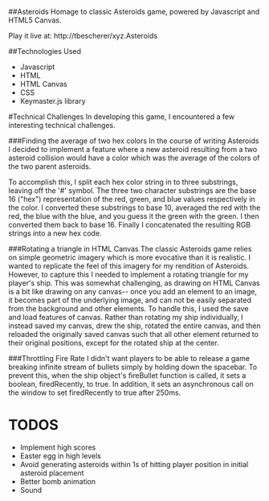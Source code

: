 ##Asteroids
Homage to classic Asteroids game, powered by Javascript and HTML5 Canvas.

Play it live at: http://tbescherer/xyz.Asteroids

##Technologies Used
- Javascript
- HTML
- HTML Canvas
- CSS
- Keymaster.js library

#Technical Challenges
In developing this game, I encountered a few interesting technical challenges.

###Finding the average of two hex colors
In the course of writing Asteroids I decided to implement a feature where a new asteroid resulting from a two asteroid collision would have a color which was the average of the colors of the two parent asteroids.

To accomplish this, I split each hex color string in to three substrings, leaving off the '#' symbol. The three two character substrings are the base 16 ("hex") representation of the red, green, and blue values respectively in the color. I converted these substrings to base 10, averaged the red with the red, the blue with the blue, and you guess it the green with the green. I then converted them back to base 16. Finally I concatenated the resulting RGB strings into a new hex code.

###Rotating a triangle in HTML Canvas
The classic Asteroids game relies on simple geometric imagery which is more evocative than it is realistic. I wanted to replicate the feel of this imagery for my rendition of Asteroids. However, to capture this I needed to implement a rotating triangle for my player's ship. This was somewhat challenging, as drawing on HTML Canvas is a bit like drawing on any canvas-- once you add an element to an image, it becomes part of the underlying image, and can not be easily separated from the background and other elements. To handle this, I used the save and load features of canvas. Rather than rotating my ship individually, I instead saved my canvas, drew the ship, rotated the entire canvas, and then reloaded the originally saved canvas such that all other element returned to their original positions, except for the rotated ship at the center.

###Throttling Fire Rate
I didn't want players to be able to release a game breaking infinite stream of bullets simply by holding down the spacebar. To prevent this, when the ship object's fireBullet function is called, it sets a boolean, firedRecently, to true. In addition, it sets an asynchronous call on the window to set firedRecently to true after 250ms.

# TODOS
- Implement high scores
- Easter egg in high levels
- Avoid generating asteroids within 1s of hitting player position in initial asteroid placement
- Better bomb animation
- Sound
